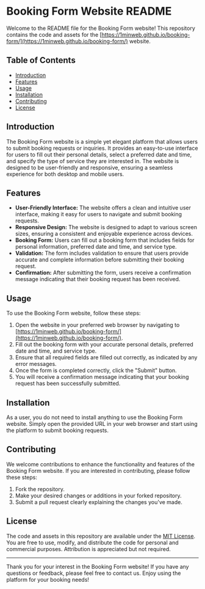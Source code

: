 # Booking Form Website README

Welcome to the README file for the Booking Form website! This repository contains the code and assets for the [https://1minweb.github.io/booking-form/](https://1minweb.github.io/booking-form/) website.

## Table of Contents

- [Introduction](#introduction)
- [Features](#features)
- [Usage](#usage)
- [Installation](#installation)
- [Contributing](#contributing)
- [License](#license)

## Introduction

The Booking Form website is a simple yet elegant platform that allows users to submit booking requests or inquiries. It provides an easy-to-use interface for users to fill out their personal details, select a preferred date and time, and specify the type of service they are interested in. The website is designed to be user-friendly and responsive, ensuring a seamless experience for both desktop and mobile users.

## Features

- **User-Friendly Interface:** The website offers a clean and intuitive user interface, making it easy for users to navigate and submit booking requests.
- **Responsive Design:** The website is designed to adapt to various screen sizes, ensuring a consistent and enjoyable experience across devices.
- **Booking Form:** Users can fill out a booking form that includes fields for personal information, preferred date and time, and service type.
- **Validation:** The form includes validation to ensure that users provide accurate and complete information before submitting their booking request.
- **Confirmation:** After submitting the form, users receive a confirmation message indicating that their booking request has been received.

## Usage

To use the Booking Form website, follow these steps:

1. Open the website in your preferred web browser by navigating to [https://1minweb.github.io/booking-form/](https://1minweb.github.io/booking-form/).
2. Fill out the booking form with your accurate personal details, preferred date and time, and service type.
3. Ensure that all required fields are filled out correctly, as indicated by any error messages.
4. Once the form is completed correctly, click the "Submit" button.
5. You will receive a confirmation message indicating that your booking request has been successfully submitted.

## Installation

As a user, you do not need to install anything to use the Booking Form website. Simply open the provided URL in your web browser and start using the platform to submit booking requests.

## Contributing

We welcome contributions to enhance the functionality and features of the Booking Form website. If you are interested in contributing, please follow these steps:

1. Fork the repository.
2. Make your desired changes or additions in your forked repository.
3. Submit a pull request clearly explaining the changes you've made.

## License

The code and assets in this repository are available under the [MIT License](LICENSE). You are free to use, modify, and distribute the code for personal and commercial purposes. Attribution is appreciated but not required.

---

Thank you for your interest in the Booking Form website! If you have any questions or feedback, please feel free to contact us. Enjoy using the platform for your booking needs!
